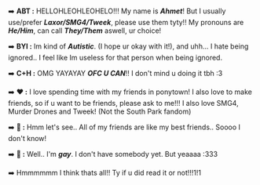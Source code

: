 ➡️ **ABT :** HELLOHLEOHLEOHELO!!! My name is ***Ahmet***! But I usually use/prefer ***Laxor/SMG4/Tweek***, please use them tyty!! My pronouns are ***He/Him***, can call ***They/Them*** aswell, ur choice!

➡️ **BYI :** Im kind of ***Autistic***. (I hope ur okay with it!), and uhh... I hate being ignored.. I feel like Im useless for that person when being ignored.

➡️ **C+H :** OMG YAYAYAY ***OFC U CAN***!! I don't mind u doing it tbh :3

➡️ **❤️ :** I love spending time with my friends in ponytown! I also love to make friends, so if u want to be friends, please ask to me!!! 
I also love SMG4, Murder Drones and Tweek! (Not the South Park fandom)

➡️ **💖 :** Hmm let's see.. All of my friends are like my best friends.. Soooo I don't know!

➡️ **💞 :** Well.. I'm ***gay***. I don't have somebody yet. But yeaaaa :333

➡️ Hmmmmmm I think thats all!! Ty if u did read it or not!!!1!1
